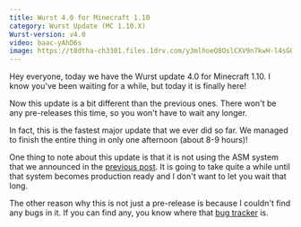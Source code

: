 ```yaml
---
title: Wurst 4.0 for Minecraft 1.10
category: Wurst Update (MC 1.10.X)
Wurst-version: v4.0
video: baac-yAhD6s
image: https://t8dtha-ch3301.files.1drv.com/y3mlhoeQ8OslCXV9n7kwH-l4sGQfMwrLkKqgSOhBb1kpeKJ1fVXqCEpHgjIFLiPDNGQB0Q44uKWzmYCWDzmEc58zCZmc0_nHhZv62cJSGPOfYFhuJ6uz_PBLilxEbhMAiQtSWcLe00G5qyM9po3amWMR45zWyDcNgQWjTmk4vpUOC4?width=1280&height=720&cropmode=none
---
```

Hey everyone, today we have the Wurst update 4.0 for Minecraft 1.10. I know you've been waiting for a while, but today it is finally here!

Now this update is a bit different than the previous ones. There won't be any pre-releases this time, so you won't have to wait any longer.

In fact, this is the fastest major update that we ever did so far. We managed to finish the entire thing in only one afternoon (about 8-9 hours)!

One thing to note about this update is that it is not using the ASM system that we announced in the [previous post](/news/2016-06-28-Sneak-Peek-Wurst-for-Minecraft-1-10/). It is going to take quite a while until that system becomes production ready and I don't want to let you wait that long.

The other reason why this is not just a pre-release is because I couldn't find any bugs in it. If you can find any, you know where that [bug tracker](/bugs/) is.
